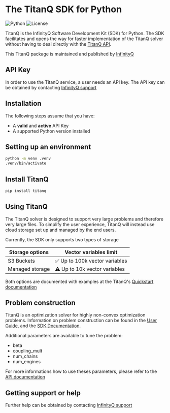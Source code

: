 # The TitanQ SDK for Python

![Python](https://img.shields.io/badge/python-3.9%20|%203.10%20|%203.11-blue) ![License](https://img.shields.io/badge/License-Apache%202.0-blue.svg)

TitanQ is the InfinityQ Software Development Kit (SDK) for Python. The SDK facilitates and opens the way for faster implementation
of the TitanQ solver without having to deal directly with the [TitanQ API](https://docs.titanq.infinityq.io).

This TitanQ package is maintained and published by [InfinityQ](https://www.infinityq.tech/)


## API Key

In order to use the TitanQ service, a user needs an API key.
The API key can be obtained by contacting [InfinityQ support](mailto:support@infinityq.tech)


## Installation

The following steps assume that you have:

- A **valid** and **active** API Key
- A supported Python version installed


## Setting up an environment

``` bash
python -m venv .venv
.venv/bin/activate
```


## Install TitanQ

``` bash
pip install titanq
```


## Using TitanQ

The TitanQ solver is designed to support very large problems and therefore very large files. To simplify the user experience, TitanQ will instead use cloud storage set up and managed by the end users.

Currently, the SDK only supports two types of storage

| Storage options                | Vector variables limit           |
|--------------------------------|----------------------------------|
| S3 Buckets                     | ✅ Up to 100k vector variables   |
| Managed storage                | ⚠️ Up to 10k vector variables     |

Both options are documented with examples at the TitanQ's [Quickstart documentation](https://docs.titanq.infinityq.io/user-guide/quickstart/sdk-quickstart)

## Problem construction


TitanQ is an optimization solver for highly non-convex optimization problems. Information on problem construction can be found in the [User Guide](https://docs.titanq.infinityq.io/user-guide), and the [SDK Documentation](https://sdk.titanq.infinityq.io/). 

Additional parameters are available to tune the problem:
- beta
- coupling_mult
- num_chains
- num_engines

For more informations how to use theses parameters, please refer to the [API documentation](https://docs.titanq.infinityq.io)


## Getting support or help


Further help can be obtained by contacting [InfinityQ support](mailto:support@infinityq.tech)